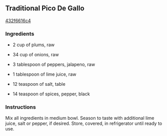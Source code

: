 ## Traditional Pico De Gallo

[432f6616c4](http://www.food.com/recipe/traditional-pico-de-gallo-380152)

### Ingredients

 - 2 cup of plums, raw

 - 34 cup of onions, raw

 - 3 tablespoon of peppers, jalapeno, raw

 - 1 tablespoon of lime juice, raw

 - 12 teaspoon of salt, table

 - 14 teaspoon of spices, pepper, black

### Instructions

Mix all ingredients in medium bowl. Season to taste with additional lime juice, salt or pepper, if desired. Store, covered, in refrigerator until ready to use.